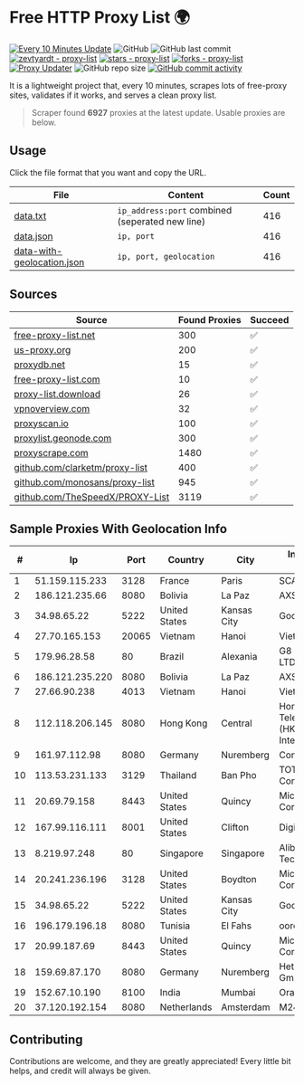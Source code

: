 
# Free HTTP Proxy List 🌍

[![Every 10 Minutes Update](https://github.com/mertguvencli/http-proxy-list/actions/workflows/main.yml/badge.svg?branch=main)](https://github.com/mertguvencli/http-proxy-list/actions/workflows/main.yml)
![GitHub](https://img.shields.io/github/license/mertguvencli/http-proxy-list)
![GitHub last commit](https://img.shields.io/github/last-commit/mertguvencli/http-proxy-list)
[![zevtyardt - proxy-list](https://img.shields.io/static/v1?label=zevtyardt&message=proxy-list&color=blue&logo=github)](https://github.com/zevtyardt/proxy-list "Go to GitHub repo")
[![stars - proxy-list](https://img.shields.io/github/stars/zevtyardt/proxy-list?style=social)](https://github.com/zevtyardt/proxy-list)
[![forks - proxy-list](https://img.shields.io/github/forks/zevtyardt/proxy-list?style=social)](https://github.com/zevtyardt/proxy-list)
[![Proxy Updater](https://github.com/zevtyardt/proxy-list/workflows/Proxy%20Updater/badge.svg)](https://github.com/zevtyardt/proxy-list/actions?query=workflow:"Proxy+Updater")
![GitHub repo size](https://img.shields.io/github/repo-size/zevtyardt/proxy-list)
[![GitHub commit activity](https://img.shields.io/github/commit-activity/m/zevtyardt/proxy-list?logo=commits)](https://github.com/zevtyardt/proxy-list/commits/main)

It is a lightweight project that, every 10 minutes, scrapes lots of free-proxy sites, validates if it works, and serves a clean proxy list.

> Scraper found **6927** proxies at the latest update. Usable proxies are below.

## Usage

Click the file format that you want and copy the URL.

|File|Content|Count|
|----|-------|-----|
|[data.txt](https://raw.githubusercontent.com/mertguvencli/http-proxy-list/main/proxy-list/data.txt)|`ip_address:port` combined (seperated new line)|416|
|[data.json](https://raw.githubusercontent.com/mertguvencli/http-proxy-list/main/proxy-list/data.json)|`ip, port`|416|
|[data-with-geolocation.json](https://raw.githubusercontent.com/mertguvencli/http-proxy-list/main/proxy-list/data-with-geolocation.json)|`ip, port, geolocation`|416|

## Sources

|Source|Found Proxies|Succeed|
|------|-------------|-------|
|[free-proxy-list.net](https://free-proxy-list.net)|300|✅|
|[us-proxy.org](https://www.us-proxy.org)|200|✅|
|[proxydb.net](http://proxydb.net)|15|✅|
|[free-proxy-list.com](https://free-proxy-list.com/?page=&port=&type%5B%5D=http&type%5B%5D=https&up_time=0&search=Search)|10|✅|
|[proxy-list.download](https://www.proxy-list.download/HTTP)|26|✅|
|[vpnoverview.com](https://vpnoverview.com/privacy/anonymous-browsing/free-proxy-servers)|32|✅|
|[proxyscan.io](https://www.proxyscan.io)|100|✅|
|[proxylist.geonode.com](https://proxylist.geonode.com/api/proxy-list?limit=300&page=1&sort_by=lastChecked&sort_type=desc&protocols=http,https)|300|✅|
|[proxyscrape.com](https://api.proxyscrape.com/v2/?request=displayproxies&protocol=http&timeout=10000&country=all&ssl=all&anonymity=all)|1480|✅|
|[github.com/clarketm/proxy-list](https://raw.githubusercontent.com/clarketm/proxy-list/master/proxy-list-raw.txt)|400|✅|
|[github.com/monosans/proxy-list](https://raw.githubusercontent.com/monosans/proxy-list/main/proxies/http.txt)|945|✅|
|[github.com/TheSpeedX/PROXY-List](https://raw.githubusercontent.com/TheSpeedX/PROXY-List/master/http.txt)|3119|✅|


## Sample Proxies With Geolocation Info

|#|Ip|Port|Country|City|Internet Service Provider|
|-|--|----|-------|----|-------------------------|
|1|51.159.115.233|3128|France|Paris|SCALEWAY|
|2|186.121.235.66|8080|Bolivia|La Paz|AXS Bolivia S. A.|
|3|34.98.65.22|5222|United States|Kansas City|Google LLC|
|4|27.70.165.153|20065|Vietnam|Hanoi|Viettel Group|
|5|179.96.28.58|80|Brazil|Alexania|G8 NETWORKS LTDA|
|6|186.121.235.220|8080|Bolivia|La Paz|AXS Bolivia S. A.|
|7|27.66.90.238|4013|Vietnam|Hanoi|Viettel Group|
|8|112.118.206.145|8080|Hong Kong|Central|Hong Kong Telecommunications (HKT) Limited Mass Internet|
|9|161.97.112.98|8080|Germany|Nuremberg|Contabo GmbH|
|10|113.53.231.133|3129|Thailand|Ban Pho|TOT Public Company Limited|
|11|20.69.79.158|8443|United States|Quincy|Microsoft Corporation|
|12|167.99.116.111|8001|United States|Clifton|DigitalOcean, LLC|
|13|8.219.97.248|80|Singapore|Singapore|Alibaba (US) Technology Co., Ltd.|
|14|20.241.236.196|3128|United States|Boydton|Microsoft Corporation|
|15|34.98.65.22|5222|United States|Kansas City|Google LLC|
|16|196.179.196.18|8080|Tunisia|El Fahs|ooredoo TN|
|17|20.99.187.69|8443|United States|Quincy|Microsoft Corporation|
|18|159.69.87.170|8080|Germany|Nuremberg|Hetzner Online GmbH|
|19|152.67.10.190|8100|India|Mumbai|Oracle Corporation|
|20|37.120.192.154|8080|Netherlands|Amsterdam|M247 Europe SRL|



## Contributing

Contributions are welcome, and they are greatly appreciated! Every
little bit helps, and credit will always be given.

